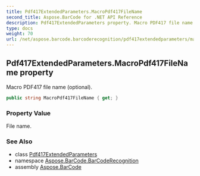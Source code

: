 ```yaml
---
title: Pdf417ExtendedParameters.MacroPdf417FileName
second_title: Aspose.BarCode for .NET API Reference
description: Pdf417ExtendedParameters property. Macro PDF417 file name optional
type: docs
weight: 70
url: /net/aspose.barcode.barcoderecognition/pdf417extendedparameters/macropdf417filename/
---
```

## Pdf417ExtendedParameters.MacroPdf417FileName property

Macro PDF417 file name (optional).

```csharp
public string MacroPdf417FileName { get; }
```

### Property Value

File name.

### See Also

* class [Pdf417ExtendedParameters](../)
* namespace [Aspose.BarCode.BarCodeRecognition](../../pdf417extendedparameters/)
* assembly [Aspose.BarCode](../../../)


